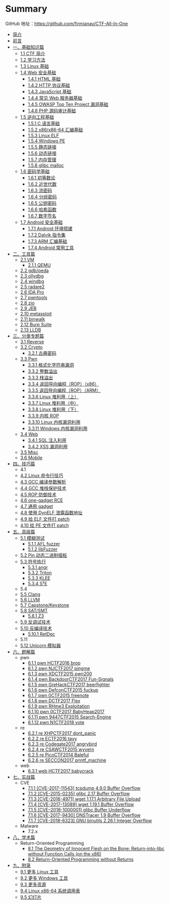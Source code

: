# Summary

GitHub 地址：https://github.com/firmianay/CTF-All-In-One


* [简介](README.md)
* [前言](doc/0_preface.md)
* [一、基础知识篇](doc/1_basic.md)
  * [1.1 CTF 简介](doc/1.1_ctf.md)
  * [1.2 学习方法](doc/1.2_how_to_learn.md)
  * [1.3 Linux 基础](doc/1.3_linux_basic.md)
  * [1.4 Web 安全基础](doc/1.4_web_basic.md)
    * [1.4.1 HTML 基础](doc/1.4.1_html_basic.md)
    * [1.4.2 HTTP 协议基础](doc/1.4.2_http_basic.md)
    * [1.4.3 JavaScript 基础](doc/1.4.3_javascript_basic.md)
    * [1.4.4 常见 Web 服务器基础](doc/1.4.4_webserver_basic.md)
    * [1.4.5 OWASP Top Ten Project 漏洞基础](doc/1.4.5_owasp_basic.md)
    * [1.4.6 PHP 源码审计基础](doc/1.4.6_php_basic.md)
  * [1.5 逆向工程基础](doc/1.5_reverse_basic.md)
    * [1.5.1 C 语言基础](doc/1.5.1_c_basic.md)
    * [1.5.2 x86/x86-64 汇编基础](doc/1.5.2_x86&x64.md)
    * [1.5.3 Linux ELF](doc/1.5.3_elf.md)
    * [1.5.4 Windows PE](doc/1.5.4_pe.md)
    * [1.5.5 静态链接](doc/1.5.5_static_link.md)
    * [1.5.6 动态链接](doc/1.5.6_dynamic_link.md)
    * [1.5.7 内存管理](doc/1.5.7_memory.md)
    * [1.5.8 glibc malloc](doc/1.5.8_glibc_malloc.md)
  * [1.6 密码学基础](doc/1.6_crypto_basic.md)
    * [1.6.1 初等数论](doc/1.6.1_number_theory.md)
    * [1.6.2 近世代数](doc/1.6.2_modern_algebra.md)
    * [1.6.3 流密码](doc/1.6.3_stream_cipher.md)
    * [1.6.4 分组密码](doc/1.6.4_block_cipher.md)
    * [1.6.5 公钥密码](doc/1.6.5_public-key_crypto.md)
    * [1.6.6 哈希函数](doc/1.6.6_hash.md)
    * [1.6.7 数字签名](doc/1.6.7_digital_signature.md)
  * [1.7 Android 安全基础](doc/1.7_android_basic.md)
    * [1.7.1 Android 环境搭建](doc/1.7.1_android_env.md)
    * [1.7.2 Dalvik 指令集](doc/1.7.2_dalvik.md)
    * [1.7.3 ARM 汇编基础](doc/1.7.3_arm.md)
    * [1.7.4 Android 常用工具](doc/1.7.4_android_tools.md)
* [二、工具篇](doc/2_tools.md)
  * [2.1 VM](doc/2.1_vm.md)
    * [2.1.1 QEMU](doc/2.1.1_qemu.md)
  * [2.2 gdb/peda](doc/2.2_gdb.md)
  * [2.3 ollydbg](doc/2.3_ollydbg.md)
  * [2.4 windbg](doc/2.4_windbg.md)
  * [2.5 radare2](doc/2.5_radare2.md)
  * [2.6 IDA Pro](doc/2.6_idapro.md)
  * [2.7 pwntools](doc/2.7_pwntools.md)
  * [2.8 zio](doc/2.8_zio.md)
  * [2.9 JEB](doc/2.9_jeb.md)
  * [2.10 metasploit](doc/2.10_metasploit.md)
  * [2.11 binwalk](doc/2.11_binwalk.md)
  * [2.12 Burp Suite](doc/2.12_burpsuite.md)
  * [2.13 LLDB](doc/2.13_lldb.md)
* [三、分类专题篇](doc/3_topics.md)
  * [3.1 Reverse](doc/3.1_reverse.md)
  * [3.2 Crypto](doc/3.2_crypto.md)
    * [3.2.1 古典密码](doc/3.2.1_classic_crypto.md)
  * [3.3 Pwn](doc/3.3_pwn.md)
    * [3.3.1 格式化字符串漏洞](doc/3.3.1_format_string.md)
    * [3.3.2 整数溢出](doc/3.3.2_integer_overflow.md)
    * [3.3.3 栈溢出](doc/3.3.3_stack_overflow.md)
    * [3.3.4 返回导向编程（ROP）（x86）](doc/3.3.4_rop_x86.md)
    * [3.3.5 返回导向编程（ROP）（ARM）](doc/3.3.5_rop_arm.md)
    * [3.3.6 Linux 堆利用（上）](doc/3.3.6_heap_exploit_1.md)
    * [3.3.7 Linux 堆利用（中）](doc/3.3.7_heap_exploit_2.md)
    * [3.3.8 Linux 堆利用（下）](doc/3.3.8_heap_exploit_3.md)
    * [3.3.9 内核 ROP](doc/3.3.9_kernel_rop.md)
    * [3.3.10 Linux 内核漏洞利用](doc/3.3.10_linux_kernel_exploit.md)
    * [3.3.11 Windows 内核漏洞利用](doc/3.3.11_windows_kernel_exploit.md)
  * [3.4 Web](doc/3.4_web.md)
    * [3.4.1 SQL 注入利用](doc/3.4.1_sql_injection.md)
    * [3.4.2 XSS 漏洞利用](doc/3.4.2_xss.md)
  * [3.5 Misc](doc/3.5_misc.md)
  * [3.6 Mobile](doc/3.6_mobile.md)
* [四、技巧篇](doc/4_tips.md)
  * 4.1
  * [4.2 Linux 命令行技巧](doc/4.2_Linux_terminal_tips.md)
  * [4.3 GCC 编译参数解析](doc/4.3_gcc_arg.md)
  * [4.4 GCC 堆栈保护技术](doc/4.4_gcc_sec.md)
  * [4.5 ROP 防御技术](doc/4.5_defense_rop.md)
  * [4.6 one-gadget RCE](doc/4.6_one-gadget_rce.md)
  * [4.7 通用 gadget](doc/4.7_common_gadget.md)
  * [4.8 使用 DynELF 泄露函数地址](doc/4.8_dynelf.md)
  * [4.9 给 ELF 文件打 patch](doc/4.9_patch_elf.md)
  * [4.10 给 PE 文件打 patch](doc/4.10_patch_pe.md)
* [五、高级篇](doc/5_advanced.md)
  * [5.1 模糊测试](doc/5.1_fuzzing.md)
    * [5.1.1 AFL fuzzer](doc/5.1.1_afl_fuzzer.md)
    * [5.1.2 libFuzzer](doc/5.1.2_libfuzzer.md)
  * [5.2 Pin 动态二进制插桩](doc/5.2_pin.md)
  * [5.3 符号执行](doc/5.3_symbolic_execution.md)
    * [5.3.1 angr](doc/5.3.1_angr.md)
    * [5.3.2 Triton](doc/5.3.2_triton.md)
    * [5.3.3 KLEE](doc/5.3.3_klee.md)
    * [5.3.4 S²E](doc/5.3.4_s2e.md)
  * 5.4
  * [5.5 Clang](doc/5.5_clang.md)
  * [5.6 LLVM](doc/5.6_llvm.md)
  * [5.7 Capstone/Keystone](doc/5.7_cap-keystone.md)
  * [5.8 SAT/SMT](doc/5.8_sat-smt.md)
    * [5.8.1 Z3](doc/5.8.1_z3.md)
  * [5.9 反调试技术](doc/5.9_antidbg.md)
  * [5.10 反编译技术](doc/5.10_decompiling.md)
    * [5.10.1 RetDec](doc/5.10.1_retdec.md)
  * 5.11
  * [5.12 Unicorn 模拟器](doc/5.12_unicorn.md)
* [六、题解篇](doc/6_writeup.md)
  * pwn
    * [6.1.1 pwn HCTF2016 brop](doc/6.1.1_pwn_hctf2016_brop.md)
    * [6.1.2 pwn NJCTF2017 pingme](doc/6.1.2_pwn_njctf2017_pingme.md)
    * [6.1.3 pwn XDCTF2015 pwn200](doc/6.1.3_pwn_xdctf2015_pwn200.md)
    * [6.1.4 pwn BackdoorCTF2017 Fun-Signals](doc/6.1.4_pwn_backdoorctf2017_fun_signals.md)
    * [6.1.5 pwn GreHackCTF2017 beerfighter](doc/6.1.5_pwn_grehackctf2017_beerfighter.md)
    * [6.1.6 pwn DefconCTF2015 fuckup](doc/6.1.6_pwn_defconctf2015_fuckup.md)
    * [6.1.7 pwn 0CTF2015 freenote](doc/6.1.7_pwn_0ctf2015_freenote.md)
    * [6.1.8 pwn DCTF2017 Flex](doc/6.1.8_pwn_dctf2017_flex.md)
    * [6.1.9 pwn RHme3 Exploitation](doc/6.1.9_rhme3_exploitation.md)
    * [6.1.10 pwn 0CTF2017 BabyHeap2017](doc/6.1.10_0ctf2017_babyheap2017.md)
    * [6.1.11 pwn 9447CTF2015 Search-Engine](doc/6.1.11_9447ctf2015_search_engine.md)
    * [6.1.12 pwn N1CTF2018 vote](doc/6.1.12_n1ctf2018_vote.md)
  * re
    * [6.2.1 re XHPCTF2017 dont_panic](doc/6.2.1_re_xhpctf2017_dont_panic.md)
    * [6.2.2 re ECTF2016 tayy](doc/6.2.2_re_ectf2016_tayy.md)
    * [6.2.3 re Codegate2017 angrybird](doc/6.2.3_re_codegate2017_angrybird.md)
    * [6.2.4 re CSAWCTF2015 wyvern](doc/6.2.4_re_csawctf2015_wyvern.md)
    * [6.2.5 re PicoCTF2014 Baleful](doc/6.2.5_re_picoctf2014_baleful.md)
    * [6.2.6 re SECCON2017 printf_machine](doc/6.2.6_re_seccon2017_printf_machine.md)
  * web
    * [6.3.1 web HCTF2017 babycrack](doc/6.3.1_web_hctf2017_babycrack.md)
* [七、实战篇](doc/7_exploit.md)
  * CVE
    * [7.1.1 [CVE-2017-11543] tcpdump 4.9.0 Buffer Overflow](doc/7.1.1_tcpdump_2017-11543.md)
    * [7.1.2 [CVE-2015-0235] glibc 2.17 Buffer Overflow](doc/7.1.2_glibc_2015-0235.md)
    * [7.1.3 [CVE-2016-4971] wget 1.17.1 Arbitrary File Upload](doc/7.1.3_wget_2016-4971.md)
    * [7.1.4 [CVE-2017-13089] wget 1.19.1 Buffer Overflow](doc/7.1.4_wget_2017-13089.md)
    * [7.1.5 [CVE–2018-1000001] glibc Buffer Underflow](doc/7.1.5_glibc_2018-1000001.md)
    * [7.1.6 [CVE-2017-9430] DNSTracer 1.9 Buffer Overflow](doc/7.1.6_dnstracer_2017-9430.md)
    * [7.1.7 [CVE-2018-6323] GNU binutils 2.26.1 Integer Overflow](doc/7.1.7_binutils_2018-6323.md)
  * Malware
    * 7.2.x
* [八、学术篇](doc/8_academic.md)
  * Return-Oriented Programming
    * [8.1 The Geometry of Innocent Flesh on the Bone: Return-into-libc without Function Calls (on the x86)](doc/8.1_return-into-libc_without_function_calls.md)
    * [8.2 Return-Oriented Programming without Returns](doc/8.2_return-oriented_programming_without_returns.md)
* [九、附录](doc/9_appendix.md)
  * [9.1 更多 Linux 工具](doc/9.1_Linuxtools.md)
  * [9.2 更多 Windows 工具](doc/9.2_wintools.md)
  * [9.3 更多资源](doc/9.3_books_blogs.md)
  * [9.4 Linux x86-64 系统调用表](doc/9.4_linux_syscall.md)
  * [9.5 幻灯片](doc/9.5_slides.md)
